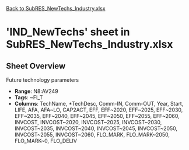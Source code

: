 [Back to SubRES_NewTechs_Industry.xlsx](README.md)

# 'IND_NewTechs' sheet in SubRES_NewTechs_Industry.xlsx

## Sheet Overview

Future technology parameters

- **Range**: N8:AV249
- **Tags**: ~FI_T
- **Columns**: TechName, *TechDesc, Comm-IN, Comm-OUT, Year, Start, LIFE, AFA, AFA~LO, CAP2ACT, EFF, EFF~2020, EFF~2025, EFF~2030, EFF~2035, EFF~2040, EFF~2045, EFF~2050, EFF~2055, EFF~2060, INVCOST, INVCOST~2020, INVCOST~2025, INVCOST~2030, INVCOST~2035, INVCOST~2040, INVCOST~2045, INVCOST~2050, INVCOST~2055, INVCOST~2060, FLO_MARK, FLO_MARK~2050, FLO_MARK~0, FLO_DELIV

